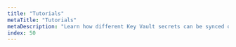 ```yaml
---
title: "Tutorials"
metaTitle: "Tutorials"
metaDescription: "Learn how different Key Vault secrets can be synced or injected."
index: 50
---
```


